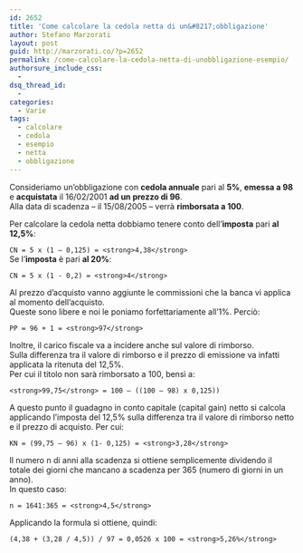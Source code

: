 ```yaml
---
id: 2652
title: 'Come calcolare la cedola netta di un&#8217;obbligazione'
author: Stefano Marzorati
layout: post
guid: http://marzorati.co/?p=2652
permalink: /come-calcolare-la-cedola-netta-di-unobbligazione-esempio/
authorsure_include_css:
  - 
dsq_thread_id:
  - 
categories:
  - Varie
tags:
  - calcolare
  - cedola
  - esempio
  - netta
  - obbligazione
---
```

Consideriamo un’obbligazione con **cedola annuale** pari al **5%**, **emessa a 98** e **acquistata** il 16/02/2001 **ad un prezzo di 96**.  
Alla data di scadenza – il 15/08/2005 – verrà **rimborsata a 100**.

Per calcolare la cedola netta dobbiamo tenere conto dell’**imposta** pari **al 12,5%**:

`CN = 5 x (1 – 0,125) = <strong>4,38</strong>`  
Se l&#8217;**imposta** è pari **al 20%**:

`CN = 5 x (1 - 0,2) = <strong>4</strong>`

Al prezzo d’acquisto vanno aggiunte le commissioni che la banca vi applica al momento dell’acquisto.  
Queste sono libere e noi le poniamo forfettariamente all’1%. Perciò:

`PP = 96 + 1 = <strong>97</strong>`

Inoltre, il carico fiscale va a incidere anche sul valore di rimborso.  
Sulla differenza tra il valore di rimborso e il prezzo di emissione va infatti applicata la ritenuta del 12,5%.  
Per cui il titolo non sarà rimborsato a 100, bensì a:

`<strong>99,75</strong> = 100 – ((100 – 98) x 0,125))`

A questo punto il guadagno in conto capitale (capital gain) netto si calcola applicando l’imposta del 12,5% sulla differenza tra il valore di rimborso netto e il prezzo di acquisto. Per cui:

`KN = (99,75 – 96) x (1- 0,125) = <strong>3,28</strong>`

Il numero n di anni alla scadenza si ottiene semplicemente dividendo il totale dei giorni che mancano a scadenza per 365 (numero di giorni in un anno).  
In questo caso:

`n = 1641:365 = <strong>4,5</strong>`

Applicando la formula si ottiene, quindi:

`(4,38 + (3,28 / 4,5)) / 97 = 0,0526 x 100 = <strong>5,26%</strong>`
